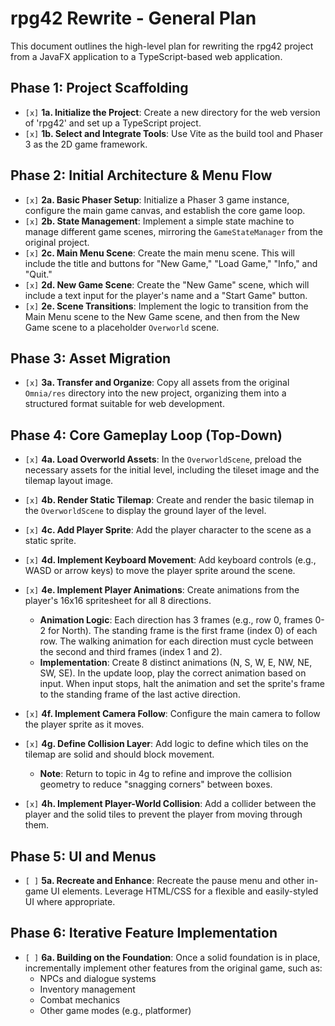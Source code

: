 # rpg42 Rewrite - General Plan

This document outlines the high-level plan for rewriting the rpg42 project from a JavaFX application to a TypeScript-based web application.

## Phase 1: Project Scaffolding

*   `[x]` **1a. Initialize the Project**: Create a new directory for the web version of 'rpg42' and set up a TypeScript project.
*   `[x]` **1b. Select and Integrate Tools**: Use Vite as the build tool and Phaser 3 as the 2D game framework.

## Phase 2: Initial Architecture & Menu Flow

*   `[x]` **2a. Basic Phaser Setup**: Initialize a Phaser 3 game instance, configure the main game canvas, and establish the core game loop.
*   `[x]` **2b. State Management**: Implement a simple state machine to manage different game scenes, mirroring the `GameStateManager` from the original project.
*   `[x]` **2c. Main Menu Scene**: Create the main menu scene. This will include the title and buttons for "New Game," "Load Game," "Info," and "Quit."
*   `[x]` **2d. New Game Scene**: Create the "New Game" scene, which will include a text input for the player's name and a "Start Game" button.
*   `[x]` **2e. Scene Transitions**: Implement the logic to transition from the Main Menu scene to the New Game scene, and then from the New Game scene to a placeholder `Overworld` scene.

## Phase 3: Asset Migration

*   `[x]` **3a. Transfer and Organize**: Copy all assets from the original `Omnia/res` directory into the new project, organizing them into a structured format suitable for web development.

## Phase 4: Core Gameplay Loop (Top-Down)

*   `[x]` **4a. Load Overworld Assets**: In the `OverworldScene`, preload the necessary assets for the initial level, including the tileset image and the tilemap layout image.
*   `[x]` **4b. Render Static Tilemap**: Create and render the basic tilemap in the `OverworldScene` to display the ground layer of the level.
*   `[x]` **4c. Add Player Sprite**: Add the player character to the scene as a static sprite.
*   `[x]` **4d. Implement Keyboard Movement**: Add keyboard controls (e.g., WASD or arrow keys) to move the player sprite around the scene.
*   `[x]` **4e. Implement Player Animations**: Create animations from the player's 16x16 spritesheet for all 8 directions.
    *   **Animation Logic**: Each direction has 3 frames (e.g., row 0, frames 0-2 for North). The standing frame is the first frame (index 0) of each row. The walking animation for each direction must cycle between the second and third frames (index 1 and 2).
    *   **Implementation**: Create 8 distinct animations (N, S, W, E, NW, NE, SW, SE). In the update loop, play the correct animation based on input. When input stops, halt the animation and set the sprite's frame to the standing frame of the last active direction.
*   `[x]` **4f. Implement Camera Follow**: Configure the main camera to follow the player sprite as it moves.
*   `[x]` **4g. Define Collision Layer**: Add logic to define which tiles on the tilemap are solid and should block movement.

    *   **Note**: Return to topic in 4g to refine and improve the collision geometry to reduce "snagging corners" between boxes.

*   `[x]` **4h. Implement Player-World Collision**: Add a collider between the player and the solid tiles to prevent the player from moving through them.

## Phase 5: UI and Menus

*   `[ ]` **5a. Recreate and Enhance**: Recreate the pause menu and other in-game UI elements. Leverage HTML/CSS for a flexible and easily-styled UI where appropriate.

## Phase 6: Iterative Feature Implementation

*   `[ ]` **6a. Building on the Foundation**: Once a solid foundation is in place, incrementally implement other features from the original game, such as:
    *   NPCs and dialogue systems
    *   Inventory management
    *   Combat mechanics
    *   Other game modes (e.g., platformer)
